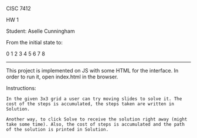 CISC 7412

HW 1

Student: Aselle Cunningham

<!-- You are to write a program which solves the 8 puzzle using A\* search.
The program should input a puzzle and output the solution sequence.
In addition to keeping the OPEN and CLOSED node lists, one should think of
how to represent the search tree. I recommend using parent pointers.
This way when you find a solution you can follow the nodes (positions) back to the Start.
Then you print out this sequence in reverse, by using a stack, reversing pointers,
or even storing them in an array. -->

From the initial state to:

0 1 2
3 4 5
6 7 8

---

This project is implemented on JS with some HTML for the interface.
In order to run it, open index.html in the browser.

Instructions:

    In the given 3x3 grid a user can try moving slides to solve it. The cost of the steps is accumulated, the steps taken are written in Solution.

    Another way, to click Solve to receive the solution right away (might take some time). Also, the cost of steps is accumulated and the path of the solution is printed in Solution.
